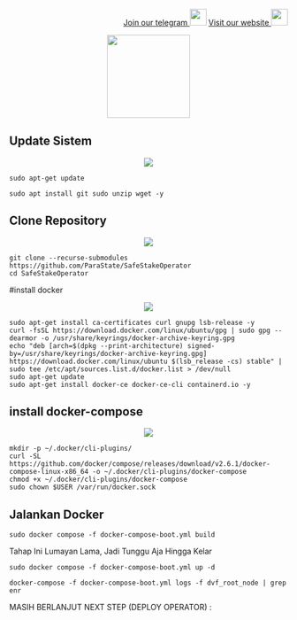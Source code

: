<p style="font-size:14px" align="right">
<a href="https://t.me/bangpateng_group" target="_blank">Join our telegram <img src="https://user-images.githubusercontent.com/50621007/183283867-56b4d69f-bc6e-4939-b00a-72aa019d1aea.png" width="30"/></a>
<a href="https://bangpateng.com/" target="_blank">Visit our website <img src="https://user-images.githubusercontent.com/38981255/184068977-2d456b1a-9b50-4b75-a0a7-4909a7c78991.png" width="30"/></a>
</p>

<p align="center">
  <img height="150" height="auto" src="https://user-images.githubusercontent.com/38981255/184852284-08b36261-236b-4027-bdc3-487858eb09c7.png">
</p>

## Update Sistem
<p align="center">
  <img height="auto" height="auto" src="https://user-images.githubusercontent.com/38981255/184847525-0741dddb-227b-4ff5-86a4-e72533f7963f.PNG">
</p>

```
sudo apt-get update
```
```
sudo apt install git sudo unzip wget -y
```
## Clone Repository
<p align="center">
  <img height="auto" height="auto" src="https://user-images.githubusercontent.com/38981255/184847524-a54ab9a9-40b2-4f54-b2f6-6b2e933d3270.PNG">
</p>

```
git clone --recurse-submodules https://github.com/ParaState/SafeStakeOperator
cd SafeStakeOperator
```
#install docker
<p align="center">
  <img height="auto" height="auto" src="https://user-images.githubusercontent.com/38981255/184847520-0001a1af-a203-480d-bf49-bb7d95bff7a0.PNG">
</p>

```
sudo apt-get install ca-certificates curl gnupg lsb-release -y
curl -fsSL https://download.docker.com/linux/ubuntu/gpg | sudo gpg --dearmor -o /usr/share/keyrings/docker-archive-keyring.gpg
echo "deb [arch=$(dpkg --print-architecture) signed-by=/usr/share/keyrings/docker-archive-keyring.gpg] https://download.docker.com/linux/ubuntu $(lsb_release -cs) stable" | sudo tee /etc/apt/sources.list.d/docker.list > /dev/null
sudo apt-get update
sudo apt-get install docker-ce docker-ce-cli containerd.io -y
```
## install docker-compose
<p align="center">
  <img height="auto" height="auto" src="https://user-images.githubusercontent.com/38981255/184847512-2e7ccbf3-51b4-485d-b5fe-08578bbf6ae3.PNG">
</p>

```
mkdir -p ~/.docker/cli-plugins/
curl -SL https://github.com/docker/compose/releases/download/v2.6.1/docker-compose-linux-x86_64 -o ~/.docker/cli-plugins/docker-compose
chmod +x ~/.docker/cli-plugins/docker-compose
sudo chown $USER /var/run/docker.sock
```
## Jalankan Docker
```
sudo docker compose -f docker-compose-boot.yml build
```
Tahap Ini Lumayan Lama, Jadi Tunggu Aja Hingga Kelar
```
sudo docker compose -f docker-compose-boot.yml up -d
```
```
docker-compose -f docker-compose-boot.yml logs -f dvf_root_node | grep enr
```

MASIH BERLANJUT NEXT STEP (DEPLOY OPERATOR) : 